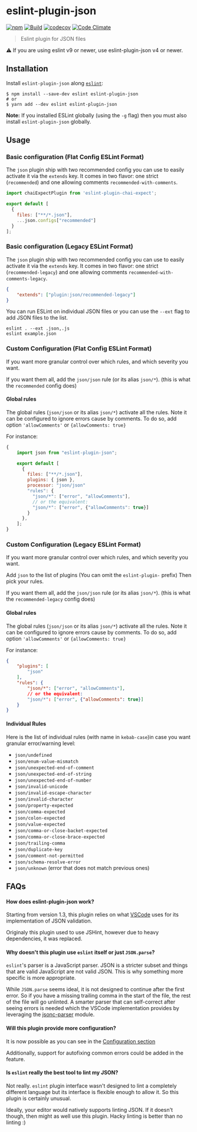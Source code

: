 # eslint-plugin-json

[![npm](https://img.shields.io/npm/v/eslint-plugin-json.svg)](https://www.npmjs.com/package/eslint-plugin-json)
[![Build](https://github.com/azeemba/eslint-plugin-json/workflows/Build/badge.svg)](https://github.com/azeemba/eslint-plugin-json/actions/workflows/node.js.yml)
[![codecov](https://codecov.io/gh/azeemba/eslint-plugin-json/branch/master/graph/badge.svg)](https://codecov.io/gh/azeemba/eslint-plugin-json)
[![Code Climate](https://codeclimate.com/github/azeemba/eslint-plugin-json/badges/gpa.svg)](https://codeclimate.com/github/azeemba/eslint-plugin-json)

> Eslint plugin for JSON files

:warning: If you are using eslint v9 or newer, use eslint-plugin-json v4 or newer.

## Installation

Install `eslint-plugin-json` along [`eslint`](http://eslint.org):

```shell
$ npm install --save-dev eslint eslint-plugin-json
# or
$ yarn add --dev eslint eslint-plugin-json
```

**Note:** If you installed ESLint globally (using the `-g` flag) then you must also install `eslint-plugin-json` globally.

## Usage

### Basic configuration (Flat Config ESLint Format)

The `json` plugin ship with two recommended config you can use to easily activate it via the `extends` key.
It comes in two flavor: one strict (`recommended`) and one allowing comments `recommended-with-comments`.


```js
import chaiExpectPlugin from 'eslint-plugin-chai-expect';

export default [
  {
    files: ["**/*.json"],
    ...json.configs["recommended"]
  }
];
```

### Basic configuration (Legacy ESLint Format)

The `json` plugin ship with two recommended config you can use to easily activate it via the `extends` key.
It comes in two flavor: one strict (`recommended-legacy`) and one allowing comments `recommended-with-comments-legacy`.


```json
{
    "extends": ["plugin:json/recommended-legacy"]
}
```

You can run ESLint on individual JSON files or you can use the `--ext` flag to add JSON files to the list.

```
eslint . --ext .json,.js
eslint example.json
```

### Custom Configuration (Flat Config ESLint Format)

If you want more granular control over which rules, and which severity you want.

If you want them all, add the `json/json` rule (or its alias `json/*`). (this is what the `recommended` config does)

#### Global rules
The global rules (`json/json` or its alias `json/*`) activate all the rules.
Note it can be configured to ignore errors cause by comments.
To do so, add option `'allowComments'` or `{allowComments: true}`

For instance:
```js
{
    import json from "eslint-plugin-json";

    export default [
      {
        files: ["**/*.json"],
        plugins: { json },
        processor: "json/json"
        "rules": {
          "json/*": ["error", "allowComments"],
          // or the equivalent:
          "json/*": ["error", {"allowComments": true}]
        }
      },
    ];
}
```

### Custom Configuration (Legacy ESLint Format)

If you want more granular control over which rules, and which severity you want.

Add `json` to the list of plugins (You can omit the `eslint-plugin-` prefix)
Then pick your rules.

If you want them all, add the `json/json` rule (or its alias `json/*`). (this is what the `recommended-legacy` config does)

#### Global rules
The global rules (`json/json` or its alias `json/*`) activate all the rules.
Note it can be configured to ignore errors cause by comments.
To do so, add option `'allowComments'` or `{allowComments: true}`

For instance:
```json
{
    "plugins": [
        "json"
    ],
    "rules": {
        "json/*": ["error", "allowComments"],
        // or the equivalent:
        "json/*": ["error", {"allowComments": true}]
    }
}
```

#### Individual Rules
Here is the list of individual rules (with name in `kebab-case`)in case you want granular error/warning level:
- `json/undefined`
- `json/enum-value-mismatch`
- `json/unexpected-end-of-comment`
- `json/unexpected-end-of-string`
- `json/unexpected-end-of-number`
- `json/invalid-unicode`
- `json/invalid-escape-character`
- `json/invalid-character`
- `json/property-expected`
- `json/comma-expected`
- `json/colon-expected`
- `json/value-expected`
- `json/comma-or-close-backet-expected`
- `json/comma-or-close-brace-expected`
- `json/trailing-comma`
- `json/duplicate-key`
- `json/comment-not-permitted`
- `json/schema-resolve-error`
- `json/unknown` (error that does not match previous ones)

## FAQs


#### How does eslint-plugin-json work?

Starting from version 1.3, this plugin relies on what [VSCode](https://github.com/Microsoft/vscode-json-languageservice)
uses for its implementation of JSON validation.

Originaly this plugin used to use JSHint, however due to heavy dependencies, it was replaced.

#### Why doesn't this plugin use `eslint` itself or just `JSON.parse`?

`eslint`'s parser is a JavaScript parser. JSON is a stricter subset and things
that are valid JavaScript are not valid JSON. This is why something more specific
is more appropriate.

While `JSON.parse` seems ideal, it is not designed to continue after the first error.
So if you have a missing trailing comma in the start of the file, the rest of the file
will go unlinted. A smarter parser that can self-correct after seeing errors is needed
which the VSCode implementation provides by leveraging the
[jsonc-parser](https://www.npmjs.com/package/jsonc-parser) module.


#### Will this plugin provide more configuration?

It is now possible as you can see in the [Configuration section](#custom-configuration)

Additionally, support for autofixing common errors could be added in the feature.

#### Is `eslint` really the best tool to lint my JSON?

Not really. `eslint` plugin interface wasn't designed to lint a completely different language but
its interface is flexible enough to allow it. So this plugin is certainly unusual.

Ideally, your editor would natively supports linting JSON. If it doesn't though, then might as well
use this plugin. Hacky linting is better than no linting :)
